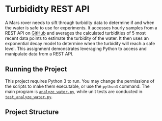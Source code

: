 # Turbididty REST API

A Mars rover needs to sift through turbidity data to determine if and when the water is safe to use for experiments. It accesses hourly samples from a REST API on [GitHub](https://raw.githubusercontent.com/wjallen/turbidity/main/turbidity_data.json) and averages the calculated turbidities of 5 most recent data points to estimate the turbidity of the water. It then uses an exponential decay model to determine when the turbidity will reach a safe level. This assignment demonstrates leveraging Python to access and manipulate data from a REST API.

## Running the Project

This project requires Python 3 to run. You may change the permissions of the scripts to make them executable, or use the `python3` command. The main program is [`analyze_water.py`](analyze_water.py), while unit tests are conducted in [`test_analyze_water.py`](test_analyze_water.py).

## Project Structure
